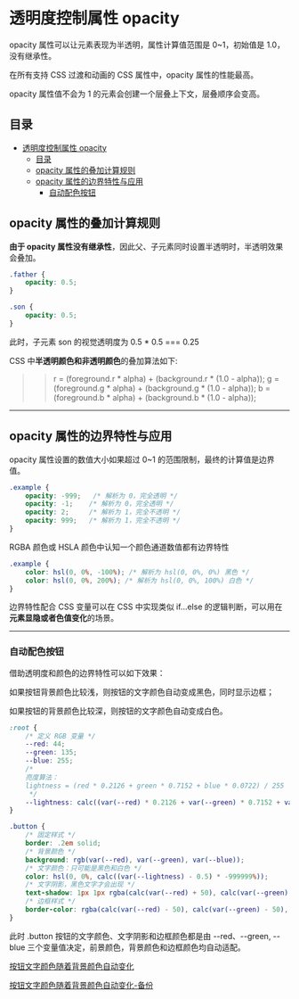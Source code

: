 # 透明度控制属性 opacity

opacity 属性可以让元素表现为半透明，属性计算值范围是 0~1，初始值是 1.0，没有继承性。

在所有支持 CSS 过渡和动画的 CSS 属性中，opacity 属性的性能最高。

opacity 属性值不会为 1 的元素会创建一个层叠上下文，层叠顺序会变高。

## 目录

- [透明度控制属性 opacity](#透明度控制属性-opacity)
  - [目录](#目录)
  - [opacity 属性的叠加计算规则](#opacity-属性的叠加计算规则)
  - [opacity 属性的边界特性与应用](#opacity-属性的边界特性与应用)
    - [自动配色按钮](#自动配色按钮)

## opacity 属性的叠加计算规则

**由于 opacity 属性没有继承性**，因此父、子元素同时设置半透明时，半透明效果会叠加。

```css
.father {
    opacity: 0.5;
}

.son {
    opacity: 0.5;
}
```

此时，子元素 son 的视觉透明度为 0.5 * 0.5 === 0.25

CSS 中**半透明颜色和非透明颜色**的叠加算法如下:

>> r = (foreground.r * alpha) + (background.r * (1.0 - alpha));
>> g = (foreground.g * alpha) + (background.g * (1.0 - alpha));
>> b = (foreground.b * alpha) + (background.b * (1.0 - alpha));

---

## opacity 属性的边界特性与应用

opacity 属性设置的数值大小如果超过 0~1 的范围限制，最终的计算值是边界值。

```css
.example {
    opacity: -999;   /* 解析为 0，完全透明 */
    opacity: -1;    /* 解析为 0，完全透明 */
    opacity: 2;     /* 解析为 1，完全不透明 */    
    opacity: 999;   /* 解析为 1，完全不透明 */
}
```

RGBA 颜色或 HSLA 颜色中认知一个颜色通道数值都有边界特性

```css
.example {
    color: hsl(0, 0%, -100%); /* 解析为 hsl(0, 0%, 0%) 黑色 */
    color: hsl(0, 0%, 200%); /* 解析为 hsl(0, 0%, 100%) 白色 */
}
```

边界特性配合 CSS 变量可以在 CSS 中实现类似 if...else 的逻辑判断，可以用在**元素显隐或者色值变化**的场景。

---

### 自动配色按钮

借助透明度和颜色的边界特性可以如下效果：

如果按钮背景颜色比较浅，则按钮的文字颜色自动变成黑色，同时显示边框；

如果按钮的背景颜色比较深，则按钮的文字颜色自动变成白色。

```css
:root {
    /* 定义 RGB 变量 */
    --red: 44;
    --green: 135;
    --blue: 255;
    /* 
    亮度算法：
    lightness = (red * 0.2126 + green * 0.7152 + blue * 0.0722) / 255
     */
    --lightness: calc((var(--red) * 0.2126 + var(--green) * 0.7152 + var(--blue) * 0.0722) / 255);
}

.button {
    /* 固定样式 */
    border: .2em solid;
    /* 背景颜色 */
    background: rgb(var(--red), var(--green), var(--blue));
    /* 文字颜色：只可能是黑色和白色 */
    color: hsl(0, 0%, calc((var(--lightness) - 0.5) * -999999%));
    /* 文字阴影，黑色文字才会出现 */
    text-shadow: 1px 1px rgba(calc(var(--red) + 50), calc(var(--green) + 50), calc(var(--blue) + 50), calc((var(--lightness) - 0.8) * 100));
    /* 边框样式 */
    border-color: rgba(calc(var(--red) - 50), calc(var(--green) - 50), calc(var(--blue) - 50), calc((var(--lightness) - 0.8) * 100));
}
```

此时 .button 按钮的文字颜色、文字阴影和边框颜色都是由 --red、--green, --blue 三个变量值决定，前景颜色，背景颜色和边框颜色均自动适配。

[按钮文字颜色随着背景颜色自动变化](https://demo.cssworld.cn/new/4/1-1.php)

[按钮文字颜色随着背景颜色自动变化-备份](./demo/01-按钮文字颜色随着背景颜色自动变化.html)
